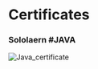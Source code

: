 # Certificates

### Sololaern #JAVA
![Java_certificate](https://user-images.githubusercontent.com/99003321/166436573-1cbf8aa1-8c27-4e77-9a1a-50b7a85bbd1e.jpg)
